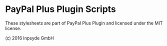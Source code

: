 # PayPal Plus Plugin Scripts

These stylesheets are part of PayPal Plus Plugin and licensed under the MIT license.

(c) 2016 Inpsyde GmbH